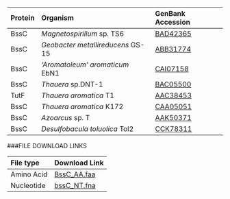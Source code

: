 Protein | Organism | GenBank Accession |
 :--- | :--- | :--- |
| BssC | *Magnetospirillum* sp. TS6 | [BAD42365](http://www.ncbi.nlm.nih.gov/protein/BAD42365) |
| BssC | *Geobacter metallireducens* GS-15 | [ABB31774](http://www.ncbi.nlm.nih.gov/protein/ABB31774) |
| BssC | *‘Aromatoleum’ aromaticum* EbN1 | [CAI07158](http://www.ncbi.nlm.nih.gov/protein/CAI07158) |
| BssC | *Thauera* sp.DNT-1 | [BAC05500](http://www.ncbi.nlm.nih.gov/protein/BAC05500) |
| TutF | *Thauera aromatica* T1 | [AAC38453](http://www.ncbi.nlm.nih.gov/protein/AAC38453) |
| BssC | *Thauera aromatica* K172 | [CAA05051](http://www.ncbi.nlm.nih.gov/protein/CAA05051) |
| BssC | *Azoarcus* sp. T | [AAK50371](http://www.ncbi.nlm.nih.gov/protein/AAK50371) |
| BssC | *Desulfobacula toluolica* Tol2 | [CCK78311](http://www.ncbi.nlm.nih.gov/protein/CCK78311) |

###FILE DOWNLOAD LINKS

 File type | Download Link |
 :--- | :---------- | 
| Amino Acid | [BssC_AA.faa](amino_acid/BssC_AA.faa) |
| Nucleotide | [bssC_NT.fna](nucleotide/bssC_NT.fna) |


